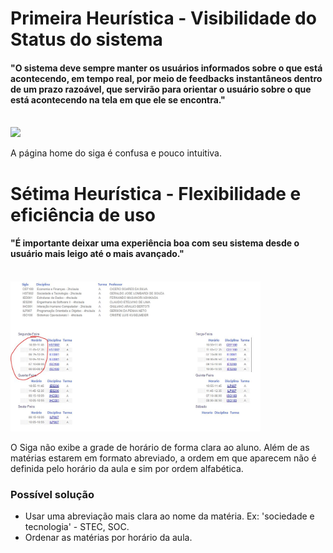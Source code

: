 # Primeira Heurística - Visibilidade do Status do sistema

#### "O sistema deve sempre manter os usuários informados sobre o que está acontecendo, em tempo real, por meio de feedbacks instantâneos dentro de um prazo razoável, que servirão para orientar o usuário sobre o que está acontecendo na tela em que ele se encontra."

<br>

<div>
  <img id="print" src="imgs/imgHeuristica1.JPG" width=400px>
</div>
<p>A página home do siga é confusa e pouco intuitiva.</p>

# Sétima Heurística - Flexibilidade e eficiência de uso

#### "É importante deixar uma experiência boa com seu sistema desde o usuário mais leigo até o mais avançado."

<br>

<div>
  <img id="print" src="imgs/imgHeuristica.JPG" width=400px>
</div>
<p>O Siga não exibe a grade de horário de forma clara ao aluno. Além de as matérias estarem em formato abreviado, a ordem em que aparecem não é definida pelo horário da aula e sim por ordem alfabética.</p>


### Possível solução

<p>
<ul>
  <li>Usar uma abreviação mais clara ao nome da matéria. Ex: 'sociedade e tecnologia' - STEC, SOC.</li>
  <li>Ordenar as matérias por horário da aula.</li>
</ul>
</p>
